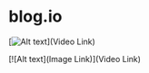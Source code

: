 # blog.io

[![Alt text](https://cdn.mos.cms.futurecdn.net/WqzWxn2pBqvPN9n4DBrjr5.jpg)](Video Link)

[![Alt text](Image Link)](Video Link)
